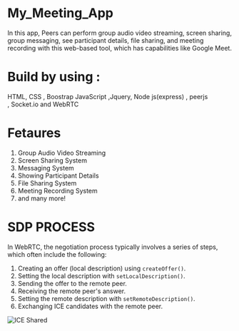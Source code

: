 # My_Meeting_App

 In this app, Peers can perform group audio video streaming, screen sharing, group messaging, see participant details, file sharing, and meeting recording with this web-based tool, which has capabilities like Google Meet.

# Build by using :
 HTML,     CSS , Boostrap        JavaScript ,Jquery,  Node js(express)  ,  peerjs  
            ,      Socket.io      and      WebRTC
 
           

# Fetaures
1. Group Audio Video Streaming
2. Screen Sharing System
3. Messaging System
4. Showing  Participant Details
5.  File Sharing System
6.  Meeting Recording System
7.  and many more!


# SDP PROCESS 
In WebRTC, the negotiation process typically involves a series of steps, which often include the following:

1. Creating an offer (local description) using `createOffer()`.
2. Setting the local description with `setLocalDescription()`.
3. Sending the offer to the remote peer.
4. Receiving the remote peer's answer.
5. Setting the remote description with `setRemoteDescription()`.
6. Exchanging ICE candidates with the remote peer.
   
![ICE Shared](https://github.com/BheshRajNeupane/My_Meeting_App/assets/108607897/94906cfc-b262-4809-aed8-8be44ac6293a)
